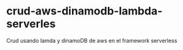 # crud-aws-dinamodb-lambda-serverles
Crud usando lamda y dinamoDB de aws en el framework serverless

